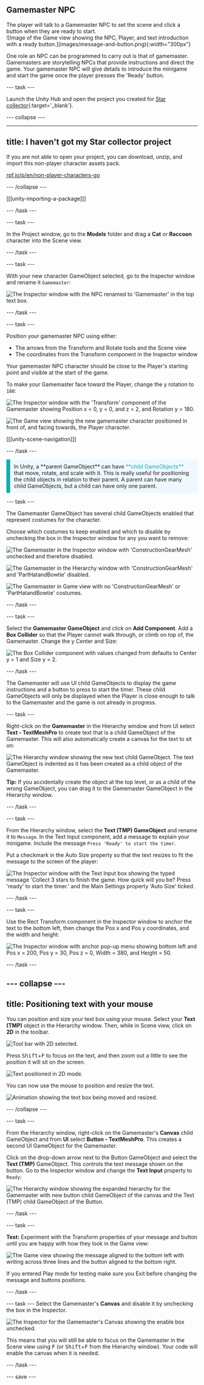 ## Gamemaster NPC

<div style="display: flex; flex-wrap: wrap">
<div style="flex-basis: 200px; flex-grow: 1; margin-right: 15px;">
The player will talk to a Gamemaster NPC to set the scene and click a button when they are ready to start.
</div>
<div>
![Image of the Game view showing the NPC, Player, and text introduction with a ready button.](images/message-and-button.png){:width="300px"}
</div>
</div>

One role an NPC can be programmed to carry out is that of gamemaster. Gamemasters are storytelling NPCs that provide instructions and direct the game. Your gamemaster NPC will give details to introduce the minigame and start the game once the player presses the 'Ready' button.

--- task ---

Launch the Unity Hub and open the project you created for [Star collector](https://projects.raspberrypi.org/en/projects/star-collector/0){:target='_blank'}.

--- collapse ---

---
title: I haven't got my Star collector project
---

If you are not able to open your project, you can download, unzip, and import this non-player character assets pack.

[rpf.io/p/en/non-player-characters-go](https://rpf.io/p/en/non-player-characters-go)

--- /collapse ---

[[[unity-importing-a-package]]]

--- /task ---

--- task ---

In the Project window, go to the **Models** folder and drag a **Cat** or **Raccoon** character into the Scene view. 

--- /task ---

--- task ---

With your new character GameObject selected, go to the Inspector window and rename it `Gamemaster`:

![The Inspector window with the NPC renamed to 'Gamemaster' in the top text box.](images/rename-gamemaster.png)

--- /task ---

--- task ---

Position your gamemaster NPC using either:

+ The arrows from the Transform and Rotate tools and the Scene view
+ The coordinates from the Transform component in the Inspector window

Your gamemaster NPC character should be close to the Player's starting point and visible at the start of the game.

To make your Gamemaster face toward the Player, change the y rotation to `180`:

![The Inspector window with the 'Transform' component of the Gamemaster showing Position x = 0, y = 0, and z = 2, and Rotation y = 180.](images/gamemaster-transform.png)

![The Game view showing the new gamemaster character positioned in front of, and facing towards, the Player character.](images/game-view-gamemaster.png)

[[[unity-scene-navigation]]]

--- /task ---

<p style="border-left: solid; border-width:10px; border-color: #0faeb0; background-color: aliceblue; padding: 10px;">
In Unity, a **parent GameObject** can have <span style="color: #0faeb0">**child GameObjects**</span> that move, rotate, and scale with it. This is really useful for positioning the child objects in relation to their parent. A parent can have many child GameObjects, but a child can have only one parent. 
</p>

--- task ---

The Gamemaster GameObject has several child GameObjects enabled that represent costumes for the character. 

Choose which costumes to keep enabled and which to disable by unchecking the box in the Inspector window for any you want to remove: 

![The Gamemaster in the Inspector window with 'ConstructionGearMesh' unchecked and therefore disabled.](images/gamemaster-disable-construction.png)

![The Gamemaster in the Hierarchy window with 'ConstructionGearMesh' and 'PartHatandBowtie' disabled.](images/gamemaster-costumes.png)

![The Gamemaster in Game view with no 'ConstructionGearMesh' or 'PartHatandBowtie' costumes.](images/gamemaster-game-view-costumes.png)

--- /task ---

--- task ---

Select the **Gamemaster GameObject** and click on **Add Component**. Add a **Box Collider** so that the Player cannot walk through, or climb on top of, the Gamemaster. Change the y Center and Size:

![The Box Collider component with values changed from defaults to Center y = 1 and Size y = 2.](images/box-collider-gamemaster.png)

--- /task ---

The Gamemaster will use UI child GameObjects to display the game instructions and a button to press to start the timer. These child GameObjects will only be displayed when the Player is close enough to talk to the Gamemaster and the game is not already in progress.  

--- task ---

Right-click on the **Gamemaster** in the Hierarchy window and from UI select **Text - TextMeshPro** to create text that is a child GameObject of the Gamemaster. This will also automatically create a canvas for the text to sit on: 

![The Hierarchy window showing the new text child GameObject. The text GameObject is indented as it has been created as a child object of the Gamemaster.](images/text-child-hierarchy.png)

**Tip:** If you accidentally create the object at the top level, or as a child of the wrong GameObject, you can drag it to the Gamemaster GameObject in the Hierarchy window.

--- /task ---

--- task ---

From the Hierarchy window, select the **Text (TMP) GameObject** and rename it to `Message`. In the Text Input component, add a message to explain your minigame. Include the message `Press 'Ready' to start the timer`.  

Put a checkmark in the Auto Size property so that the text resizes to fit the message to the screen of the player:

![The Inspector window with the Text Input box showing the typed message 'Collect 3 stars to finish the game. How quick will you be? Press 'ready' to start the timer.' and the Main Settings property 'Auto Size' ticked.](images/gamemaster-text-message.png)

--- /task ---

--- task ---

Use the Rect Transform component in the Inspector window to anchor the text to the bottom left, then change the Pos x and Pos y coordinates, and the width and height:

![The Inspector window with anchor pop-up menu showing bottom left and Pos x = 200, Pos y = 30, Pos z = 0, Width = 380, and Height = 50.](images/gamemaster-text-transform.png)

--- /task ---

--- collapse ---
---
title: Positioning text with your mouse
---

You can position and size your text box using your mouse. Select your **Text (TMP)** object in the Hierarchy window. Then, while in Scene view, click on **2D** in the toolbar.

![Tool bar with 2D selected.](images/change-to-2d.png)

Press <kbd>Shift</kbd>+<kbd>F</kbd> to focus on the text, and then zoom out a little to see the position it will sit on the screen.

![Text positioned in 2D mode.](images/text-2d.png)

You can now use the mouse to position and resize the text.

![Animation showing the text box being moved and resized.](images/transform-text.gif)

--- /collapse ---

--- task ---

From the Hierarchy window, right-click on the Gamemaster's **Canvas** child GameObject and from **UI** select **Button - TextMeshPro**. This creates a second UI GameObject for the Gamemaster.

Click on the drop-down arrow next to the Button GameObject and select the **Text (TMP)** GameObject. This controls the text message shown on the button. Go to the Inspector window and change the **Text Input** property to `Ready`:

![The Hierarchy window showing the expanded hierarchy for the Gamemaster with new button child GameObject of the canvas and the Text (TMP) child GameObject of the Button.](images/button-hierarchy.png)

--- /task ---

--- task ---

**Test:** Experiment with the Transform properties of your message and button until you are happy with how they look in the Game view:

![The Game view showing the message aligned to the bottom left with writing across three lines and the button aligned to the bottom right.](images/message-and-button.png)

If you entered Play mode for testing make sure you Exit before changing the message and buttons positions. 

--- /task ---

--- task ---
Select the Gamemaster's **Canvas** and disable it by unchecking the box in the Inspector. 

![The Inspector for the Gamemaster's Canvas showing the enable box unchecked.](images/disabled-canvas.png)

This means that you will still be able to focus on the Gamemaster in the Scene view using <kbd>F</kbd> (or <kbd>Shift</kbd>+<kbd>F</kbd> from the Hierarchy window). Your code will enable the canvas when it is needed. 

--- /task ---

--- save ---
